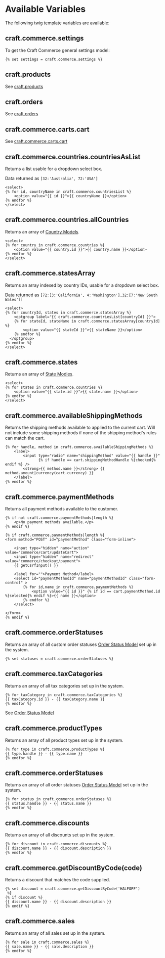 # Available Variables

The following twig template variables are available:

## craft.commerce.settings

To get the Craft Commerce general settings model:

```twig
{% set settings = craft.commerce.settings %}
```

## craft.products

See [craft.products](craft-products.md)

## craft.orders

See [craft.orders](craft-orders.md)

## craft.commerce.carts.cart

See [craft.commerce.carts.cart](craft-commerce-carts-cart.md)

## craft.commerce.countries.countriesAsList

Returns a list usable for a dropdown select box.

Data returned as `[32:'Australia', 72:'USA']`

```twig
<select>
{% for id, countryName in craft.commerce.countriesList %}
	<option value="{{ id }}">{{ countryName }}</option>
{% endfor %}
</select>
```
## craft.commerce.countries.allCountries

Returns an array of [Country Models](country-model.md).


```twig
<select>
{% for country in craft.commerce.countries %}
	<option value="{{ country.id }}">{{ country.name }}</option>
{% endfor %}
</select>
```

## craft.commerce.statesArray

Returns an array indexed by country IDs, usable for a dropdown select box.

Data returned as `[72:[3:'California', 4:'Washington'],32:[7:'New South Wales']]`

```twig
<select>
{% for countryId, states in craft.commerce.statesArray %}
	<optgroup label="{{ craft.commerce.countriesList[countryId] }}">
	{% for stateId, stateName in craft.commerce.statesArray[countryId] %}
		<option value="{{ stateId }}">{{ stateName }}</option>
	{% endfor %}
  </optgroup>
{% endfor %}
</select>
```

## craft.commerce.states

Returns an array of [State Modles](state-model.md).


```twig
<select>
{% for states in craft.commerce.countries %}
	<option value="{{ state.id }}">{{ state.name }}</option>
{% endfor %}
</select>
```

## craft.commerce.availableShippingMethods

Returns the shipping methods available to applied to the current cart. Will not include some shipping methods if none of the shipping method's rules can match the cart.

```twig
{% for handle, method in craft.commerce.availableShippingMethods %}
    <label>
        <input type="radio" name="shippingMethod" value="{{ handle }}"
               {% if handle == cart.shippingMethodHandle %}checked{% endif %} />
        <strong>{{ method.name }}</strong> {{ method.amount|currency(cart.currency) }}
    </label>
{% endfor %}
```

## craft.commerce.paymentMethods

Returns all payment methods available to the customer.

```twig
{% if not craft.commerce.paymentMethods|length %}
    <p>No payment methods available.</p>
{% endif %}

{% if craft.commerce.paymentMethods|length %}
<form method="POST" id="paymentMethod" class="form-inline">

    <input type="hidden" name="action" value="commerce/cart/updateCart">
    <input type="hidden" name="redirect" value="commerce/checkout/payment">
    {{ getCsrfInput() }}

    <label for="">Payment Method</label>
    <select id="paymentMethodId" name="paymentMethodId" class="form-control" >
        {% for id,name in craft.commerce.paymentMethods %}
            <option value="{{ id }}" {% if id == cart.paymentMethod.id %}selected{% endif %}>{{ name }}</option>
        {% endfor %}
    </select>

</form>
{% endif %}
```

## craft.commerce.orderStatuses

Returns an array of all custom order statuses [Order Status Model](order-status-model.md) set up in the system.

```twig
{% set statuses = craft.commerce.orderStatuses %}
```
## craft.commerce.taxCategories

Returns an array of all tax categories set up in the system.

```twig
{% for taxCategory in craft.commerce.taxCategories %}
{{ taxCategory.id }} - {{ taxCategory.name }}
{% endfor %}
```

See [Order Status Model](order-status-model.md)

## craft.commerce.productTypes

Returns an array of all product types set up in the system.

```twig
{% for type in craft.commerce.productTypes %}
{{ type.handle }} - {{ type.name }}
{% endfor %}
```

## craft.commerce.orderStatuses

Returns an array of all order statuses [Order Status Model](order-status-model.md) set up in the system.

```twig
{% for status in craft.commerce.orderStatuses %}
{{ status.handle }} - {{ status.name }}
{% endfor %}
```

## craft.commerce.discounts

Returns an array of all discounts set up in the system.

```twig
{% for discount in craft.commerce.discounts %}
{{ discount.name }} - {{ discount.description }}
{% endfor %}
```

## craft.commerce.getDiscountByCode(code)

Returns a discount that matches the code supplied.

```twig
{% set discount = craft.commerce.getDiscountByCode('HALFOFF')
 %}
{% if discount %}
{{ discount.name }} - {{ discount.description }}
{% endif %}
```

## craft.commerce.sales

Returns an array of all sales set up in the system.

```twig
{% for sale in craft.commerce.sales %}
{{ sale.name }} - {{ sale.description }}
{% endfor %}
```
